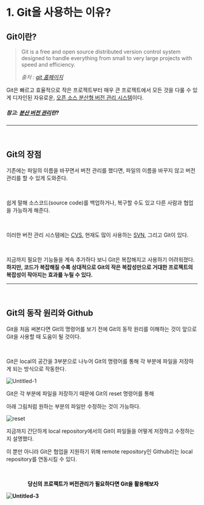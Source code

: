 # 1. Git을 사용하는 이유?

## Git이란?

> Git is a free and open source distributed version control system designed to handle everything from small to very large projects with speed and efficiency.
> 
> _출처 : [git 홈페이지](https://git-scm.com)_

Git은 빠르고 효율적으로 작은 프로젝트부터 매우 큰 프로젝트에서 모든 것을 다룰 수 있게 디자인된 자유로운, <u>오픈 소스 분산형 버전 관리 시스템</u>이다.

##### 참고: [분산 버전 관리](https://ko.wikipedia.org/wiki/%EB%B6%84%EC%82%B0_%EB%B2%84%EC%A0%84_%EA%B4%80%EB%A6%AC)란?

---
<br>

## Git의 장점

기존에는 파일의 이름을 바꾸면서 버전 관리를 했다면, 파일의 이름을 바꾸지 않고 버전 관리를 할 수 있게 도와준다.

<br>

쉽게 말해 소스코드(source code)를 백업하거나, 복구할 수도 있고 다른 사람과 협업을 가능하게 해준다.

<br>

이러한 버전 관리 시스템에는 [CVS](https://ko.wikipedia.org/wiki/CVS), 현재도 많이 사용하는 [SVN](https://ko.wikipedia.org/wiki/%EC%95%84%ED%8C%8C%EC%B9%98_%EC%84%9C%EB%B8%8C%EB%B2%84%EC%A0%84), 그리고 Git이 있다.

<br>

지금까지 필요한 기능들을 계속 추가하다 보니 Git은 복잡해지고 사용하기 어려워졌다. **하지만, 코드가 복잡해질 수록 상대적으로 Git의 작은 복잡성만으로 거대한 프로젝트의 복잡성이 작아지는 효과를 누릴 수 있다.**

---
<br>

## Git의 동작 원리와 Github

Git을 처음 써본다면 Git의 명령어를 보기 전에 Git의 동작 원리를 이해하는 것이 앞으로 Git을 사용할 때 도움이 될 것이다.

<br>

Git은 local의 공간을 3부분으로 나누어 Git의 명령어를 통해 각 부분에 파일을 저장하게 되는 방식으로 작동한다.

![Untitled-1](https://user-images.githubusercontent.com/91049030/206640647-9232e1e5-13b5-4d14-95b9-8f1dc9139f2e.jpg)

Git은 각 부분에 파일을 저장하기 때문에 Git의 reset 명령어를 통해 

아래 그림처럼 원하는 부분의 파일만 수정하는 것이 가능하다.



![reset](https://user-images.githubusercontent.com/91049030/206640868-bd11e763-b61f-4d2d-bb89-47be2dd8562e.jpg)

지금까지 간단하게 local repository에서의 Git이 파일들을 어떻게 저장하고 수정하는 지 설명했다.

이 뿐만 아니라 Git은 협업을 지원하기 위해 remote repository인
Github라는 local repository를 연동시킬 수 있다.

<br>

<span style='color:black'><B>    당신의 프로젝트가 버전관리가 필요하다면 Git을 활용해보자<B></span>


![Untitled-3](https://user-images.githubusercontent.com/91049030/206655919-b67077c1-dbb4-4aa8-9fe1-a5d34c838ddd.jpg)
